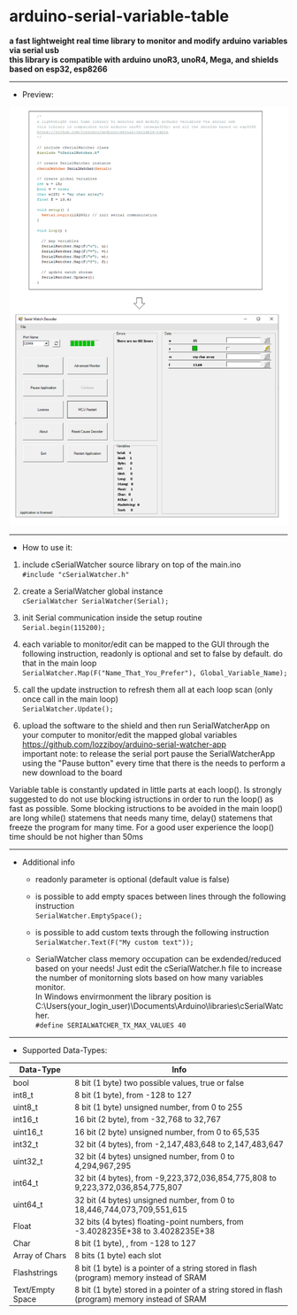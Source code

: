 # arduino-serial-variable-table
**a fast lightweight real time library to monitor and modify arduino variables via serial usb  
this library is compatible with arduino unoR3, unoR4, Mega, and shields based on esp32, esp8266**
      
___
* Preview:  

![Example](https://github.com/lozziboy/arduino-serial-variable-table/blob/main/docs/image.PNG)  

___
* How to use it:

 1. include cSerialWatcher source library on top of the main.ino  
     `#include "cSerialWatcher.h"`
      
 2. create a SerialWatcher global instance  
     `cSerialWatcher SerialWatcher(Serial);`

 3. init Serial communication inside the setup routine  
     `Serial.begin(115200);`
     
 4. each variable to monitor/edit can be mapped to the GUI through the following instruction, readonly is optional and set to false by default. do that in the main loop  
	   `SerialWatcher.Map(F("Name_That_You_Prefer"), Global_Variable_Name);`
       
 5. call the update instruction to refresh them all at each loop scan (only once call in the main loop)  
	   `SerialWatcher.Update();`

 6. upload the software to the shield and then run SerialWatcherApp on your computer to monitor/edit the mapped global variables  
    https://github.com/lozziboy/arduino-serial-watcher-app    
    important note: to release the serial port pause the SerialWatcherApp using the "Pause button" every time that there is the needs to perform a new download to the board
    
Variable table is constantly updated in little parts at each loop().
Is strongly suggested to do not use blocking istructions in order to run the loop() as fast as possible.
Some blocking istructions to be avoided in the main loop() are long while() statemens that needs many time, delay() statemens that freeze the program for many time.
For a good user experience the loop() time should be not higher than 50ms
      
___
* Additional info
	   
   * readonly parameter is optional (default value is false)
	   
   * is possible to add empty spaces between lines through the following instruction  
        `SerialWatcher.EmptySpace();`

   * is possible to add custom texts through the following instruction  
        `SerialWatcher.Text(F("My custom text"));`

   * SerialWatcher class memory occupation can be exdended/reduced based on your needs!
      Just edit the cSerialWatcher.h file to increase the number of monitorning slots based on how many variables monitor.  
      In Windows envirmonment the library position is C:\Users\(your_login_user)\Documents\Arduino\libraries\cSerialWatcher.  
      `#define SERIALWATCHER_TX_MAX_VALUES 40`  
      
___
* Supported Data-Types:

Data-Type | Info
------------ | -------------
bool | 8 bit (1 byte) two possible values, true or false
int8_t | 8 bit (1 byte), from -128 to 127
uint8_t | 8 bit (1 byte) unsigned number, from 0 to 255          
int16_t | 16 bit (2 byte), from -32,768 to 32,767
uint16_t | 16 bit (2 byte) unsigned number, from 0 to 65,535
int32_t | 32 bit (4 bytes), from -2,147,483,648 to 2,147,483,647
uint32_t | 32 bit (4 bytes) unsigned number, from 0 to 4,294,967,295
int64_t | 32 bit (4 bytes), from -9,223,372,036,854,775,808 to 9,223,372,036,854,775,807
uint64_t | 32 bit (4 bytes) unsigned number, from 0 to 18,446,744,073,709,551,615
Float | 32 bits (4 bytes) floating-point numbers, from -3.4028235E+38 to 3.4028235E+38
Char  | 8 bit (1 byte), , from -128 to 127
Array of Chars | 8 bits (1 byte) each slot
Flashstrings | 8 bit (1 byte) is a pointer of a string stored in flash (program) memory instead of SRAM
Text/Empty Space | 8 bit (1 byte) stored in a pointer of a string stored in flash (program) memory instead of SRAM  
      

